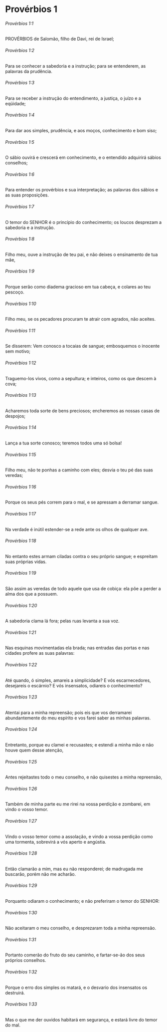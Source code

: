 # Provérbios 1

###### Provérbios 1:1

PROVÉRBIOS de Salomão, filho de Davi, rei de Israel;

###### Provérbios 1:2

Para se conhecer a sabedoria e a instrução; para se entenderem, as palavras da prudência.

###### Provérbios 1:3

Para se receber a instrução do entendimento, a justiça, o juízo e a eqüidade;

###### Provérbios 1:4

Para dar aos simples, prudência, e aos moços, conhecimento e bom siso;

###### Provérbios 1:5

O sábio ouvirá e crescerá em conhecimento, e o entendido adquirirá sábios conselhos;

###### Provérbios 1:6

Para entender os provérbios e sua interpretação; as palavras dos sábios e as suas proposições.

###### Provérbios 1:7

O temor do SENHOR é o princípio do conhecimento; os loucos desprezam a sabedoria e a instrução.

###### Provérbios 1:8

Filho meu, ouve a instrução de teu pai, e não deixes o ensinamento de tua mãe,

###### Provérbios 1:9

Porque serão como diadema gracioso em tua cabeça, e colares ao teu pescoço.

###### Provérbios 1:10

Filho meu, se os pecadores procuram te atrair com agrados, não aceites.

###### Provérbios 1:11

Se disserem: Vem conosco a tocaias de sangue; embosquemos o inocente sem motivo;

###### Provérbios 1:12

Traguemo-los vivos, como a sepultura; e inteiros, como os que descem à cova;

###### Provérbios 1:13

Acharemos toda sorte de bens preciosos; encheremos as nossas casas de despojos;

###### Provérbios 1:14

Lança a tua sorte conosco; teremos todos uma só bolsa!

###### Provérbios 1:15

Filho meu, não te ponhas a caminho com eles; desvia o teu pé das suas veredas;

###### Provérbios 1:16

Porque os seus pés correm para o mal, e se apressam a derramar sangue.

###### Provérbios 1:17

Na verdade é inútil estender-se a rede ante os olhos de qualquer ave.

###### Provérbios 1:18

No entanto estes armam ciladas contra o seu próprio sangue; e espreitam suas próprias vidas.

###### Provérbios 1:19

São assim as veredas de todo aquele que usa de cobiça: ela põe a perder a alma dos que a possuem.

###### Provérbios 1:20

A sabedoria clama lá fora; pelas ruas levanta a sua voz.

###### Provérbios 1:21

Nas esquinas movimentadas ela brada; nas entradas das portas e nas cidades profere as suas palavras:

###### Provérbios 1:22

Até quando, ó simples, amareis a simplicidade? E vós escarnecedores, desejareis o escárnio? E vós insensatos, odiareis o conhecimento?

###### Provérbios 1:23

Atentai para a minha repreensão; pois eis que vos derramarei abundantemente do meu espírito e vos farei saber as minhas palavras.

###### Provérbios 1:24

Entretanto, porque eu clamei e recusastes; e estendi a minha mão e não houve quem desse atenção,

###### Provérbios 1:25

Antes rejeitastes todo o meu conselho, e não quisestes a minha repreensão,

###### Provérbios 1:26

Também de minha parte eu me rirei na vossa perdição e zombarei, em vindo o vosso temor.

###### Provérbios 1:27

Vindo o vosso temor como a assolação, e vindo a vossa perdição como uma tormenta, sobrevirá a vós aperto e angústia.

###### Provérbios 1:28

Então clamarão a mim, mas eu não responderei; de madrugada me buscarão, porém não me acharão.

###### Provérbios 1:29

Porquanto odiaram o conhecimento; e não preferiram o temor do SENHOR:

###### Provérbios 1:30

Não aceitaram o meu conselho, e desprezaram toda a minha repreensão.

###### Provérbios 1:31

Portanto comerão do fruto do seu caminho, e fartar-se-ão dos seus próprios conselhos.

###### Provérbios 1:32

Porque o erro dos simples os matará, e o desvario dos insensatos os destruirá.

###### Provérbios 1:33

Mas o que me der ouvidos habitará em segurança, e estará livre do temor do mal.

